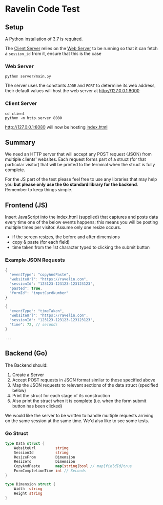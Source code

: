 # Ravelin Code Test

## Setup

A Python installation of 3.7 is required.

The [Client Server](###Client-Server) relies on the [Web Server](###Web-Server) to be running so that it can fetch a `session_id` from it, ensure that this is the case

### Web Server

```
python server/main.py
```

The server uses the constants `ADDR` and `PORT` to determine its web address, their default values will host the web server at http://127.0.0.1:8000

### Client Server

```
cd client
python -m http.server 8080
```

http://127.0.0.1:8080 will now be hosting [index.html](client/index.html)

## Summary

We need an HTTP server that will accept any POST request (JSON) from multiple clients' websites. Each request forms part of a struct (for that particular visitor) that will be printed to the terminal when the struct is fully complete.

For the JS part of the test please feel free to use any libraries that may help you **but please only use the Go standard library for the backend**. Remember to keep things simple.

## Frontend (JS)

Insert JavaScript into the index.html (supplied) that captures and posts data every time one of the below events happens; this means you will be posting multiple times per visitor. Assume only one resize occurs.

- if the screen resizes, the before and after dimensions
- copy & paste (for each field)
- time taken from the 1st character typed to clicking the submit button

### Example JSON Requests

```javascript
{
  "eventType": "copyAndPaste",
  "websiteUrl": "https://ravelin.com",
  "sessionId": "123123-123123-123123123",
  "pasted": true,
  "formId": "inputCardNumber"
}

{
  "eventType": "timeTaken",
  "websiteUrl": "https://ravelin.com",
  "sessionId": "123123-123123-123123123",
  "time": 72, // seconds
}

...

```

## Backend (Go)

The Backend should:

1. Create a Server
2. Accept POST requests in JSON format similar to those specified above
3. Map the JSON requests to relevant sections of the data struct (specified below)
4. Print the struct for each stage of its construction
5. Also print the struct when it is complete (i.e. when the form submit button has been clicked)

We would like the server to be written to handle multiple requests arriving on
the same session at the same time. We'd also like to see some tests.

### Go Struct

```go
type Data struct {
	WebsiteUrl         string
	SessionId          string
	ResizeFrom         Dimension
	ResizeTo           Dimension
	CopyAndPaste       map[string]bool // map[fieldId]true
	FormCompletionTime int // Seconds
}

type Dimension struct {
	Width  string
	Height string
}
```
